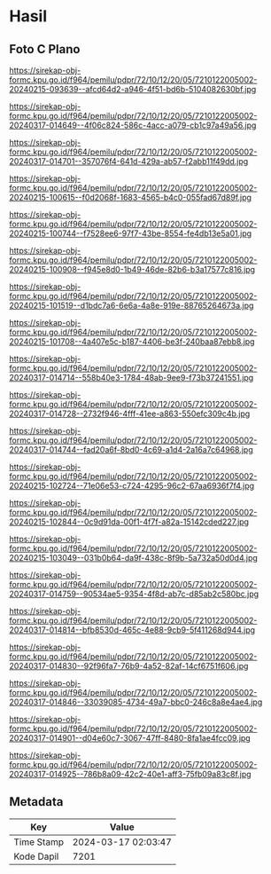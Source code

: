 # Hasil

## Foto C Plano

https://sirekap-obj-formc.kpu.go.id/f964/pemilu/pdpr/72/10/12/20/05/7210122005002-20240215-093639--afcd64d2-a946-4f51-bd6b-5104082630bf.jpg

https://sirekap-obj-formc.kpu.go.id/f964/pemilu/pdpr/72/10/12/20/05/7210122005002-20240317-014649--4f06c824-586c-4acc-a079-cb1c97a49a56.jpg

https://sirekap-obj-formc.kpu.go.id/f964/pemilu/pdpr/72/10/12/20/05/7210122005002-20240317-014701--357076f4-641d-429a-ab57-f2abb11f49dd.jpg

https://sirekap-obj-formc.kpu.go.id/f964/pemilu/pdpr/72/10/12/20/05/7210122005002-20240215-100615--f0d2068f-1683-4565-b4c0-055fad67d89f.jpg

https://sirekap-obj-formc.kpu.go.id/f964/pemilu/pdpr/72/10/12/20/05/7210122005002-20240215-100744--f7528ee6-97f7-43be-8554-fe4db13e5a01.jpg

https://sirekap-obj-formc.kpu.go.id/f964/pemilu/pdpr/72/10/12/20/05/7210122005002-20240215-100908--f945e8d0-1b49-46de-82b6-b3a17577c816.jpg

https://sirekap-obj-formc.kpu.go.id/f964/pemilu/pdpr/72/10/12/20/05/7210122005002-20240215-101519--d1bdc7a6-6e6a-4a8e-919e-88765264673a.jpg

https://sirekap-obj-formc.kpu.go.id/f964/pemilu/pdpr/72/10/12/20/05/7210122005002-20240215-101708--4a407e5c-b187-4406-be3f-240baa87ebb8.jpg

https://sirekap-obj-formc.kpu.go.id/f964/pemilu/pdpr/72/10/12/20/05/7210122005002-20240317-014714--558b40e3-1784-48ab-9ee9-f73b37241551.jpg

https://sirekap-obj-formc.kpu.go.id/f964/pemilu/pdpr/72/10/12/20/05/7210122005002-20240317-014728--2732f946-4fff-41ee-a863-550efc309c4b.jpg

https://sirekap-obj-formc.kpu.go.id/f964/pemilu/pdpr/72/10/12/20/05/7210122005002-20240317-014744--fad20a6f-8bd0-4c69-a1d4-2a16a7c64968.jpg

https://sirekap-obj-formc.kpu.go.id/f964/pemilu/pdpr/72/10/12/20/05/7210122005002-20240215-102724--71e06e53-c724-4295-96c2-67aa6936f7f4.jpg

https://sirekap-obj-formc.kpu.go.id/f964/pemilu/pdpr/72/10/12/20/05/7210122005002-20240215-102844--0c9d91da-00f1-4f7f-a82a-15142cded227.jpg

https://sirekap-obj-formc.kpu.go.id/f964/pemilu/pdpr/72/10/12/20/05/7210122005002-20240215-103049--031b0b64-da9f-438c-8f9b-5a732a50d0d4.jpg

https://sirekap-obj-formc.kpu.go.id/f964/pemilu/pdpr/72/10/12/20/05/7210122005002-20240317-014759--90534ae5-9354-4f8d-ab7c-d85ab2c580bc.jpg

https://sirekap-obj-formc.kpu.go.id/f964/pemilu/pdpr/72/10/12/20/05/7210122005002-20240317-014814--bfb8530d-465c-4e88-9cb9-5f411268d944.jpg

https://sirekap-obj-formc.kpu.go.id/f964/pemilu/pdpr/72/10/12/20/05/7210122005002-20240317-014830--92f96fa7-76b9-4a52-82af-14cf6751f606.jpg

https://sirekap-obj-formc.kpu.go.id/f964/pemilu/pdpr/72/10/12/20/05/7210122005002-20240317-014846--33039085-4734-49a7-bbc0-246c8a8e4ae4.jpg

https://sirekap-obj-formc.kpu.go.id/f964/pemilu/pdpr/72/10/12/20/05/7210122005002-20240317-014901--d04e60c7-3067-47ff-8480-8fa1ae4fcc09.jpg

https://sirekap-obj-formc.kpu.go.id/f964/pemilu/pdpr/72/10/12/20/05/7210122005002-20240317-014925--786b8a09-42c2-40e1-aff3-75fb09a83c8f.jpg


## Metadata

| Key        | Value               |
| ---------- | ------------------- |
| Time Stamp | 2024-03-17 02:03:47 |
| Kode Dapil | 7201                |



